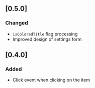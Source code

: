 ## [0.5.0]

### Changed
- `isColoredTitle` flag processing
- Improved design of settings form

## [0.4.0]

### Added
- Click event when clicking on the item
